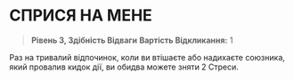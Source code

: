 ﻿# СПРИСЯ НА МЕНЕ

> **Рівень 3, Здібність Відваги**
> **Вартість Відкликання:** 1

Раз на тривалий відпочинок, коли ви втішаєте або надихаєте союзника, який провалив кидок дії, ви обидва можете зняти 2 Стреси.